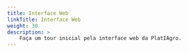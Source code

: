 ```yaml
---
title: Interface Web
linkTitle: Interface Web
weight: 30
description: >
    Faça um tour inicial pela interface web da PlatIAgro.
---
```


